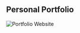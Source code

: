 ## Personal Portfolio

![Portfolio Website](https://user-images.githubusercontent.com/67603735/145541317-a9cb4f97-3d05-4e49-862f-d5d62dabe528.png)
